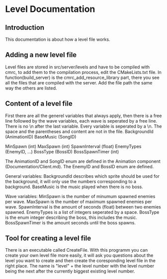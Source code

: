 # Level Documentation

## Introduction
This documentation is about how a level file works. 

## Adding a new level file
Level files are stored in src/server/levels and have to be compiled with cmrc, to add them to the compilation process, edit the CMakeLists.txt file. In function(build_server) is the cmrc_add_resource_library part, there you see all the files that are compiled with the server. Add the file path the same way the others are listed.

## Content of a level file
First there are all the generel variables that always apply, then there is a free line followed by the wave variables, each wave is seperated by a free line. There is no \n after the last variable.
Every variable is seperated by a \n.
The space and the parentheses and content are not in the file.
BackgroundId (AnimationID)
BaseMusic (SongID)

MinSpawn (int)
MaxSpawn (int)
SpawnInterval (float)
EnemyTypes (EnemyID, ...)
BossType (BossID)
BossSpawnTimer (int)


The AnimationID and SongID enum are defined in the Animation component (Documentation/Client.md).
The EnemyID and BossID enum are defined.

General variables:
BackgroundId describes which sprite should be used for the background, it will only use the numbers corresponding to a background.
BaseMusic is the music played when there is no boss.

Wave variables:
MinSpawn is the number of minumum spawned enemies per wave.
MaxSpawn is the number of maximum spawned enemies per wave.
SpawnInterval is the amount of seconds (float) between two enemies spawned.
EnemyTypes is a list of integers seperated by a space.
BossType is the enum integer describing the boss, this includes the music.
BossSpawnTimer is the amount seconds until the boss spawns.

<!-- ## Implemented Enemys and Bosses -->

## Tool for creating a level file
There is an executable called CreateFile. With this programm you can create your own level file more easily, it will ask you questions about the level you want to create and then create the coresponding level file in the right place. The name is "level" + the level number with the level number being the next after the currently biggest existing level number.